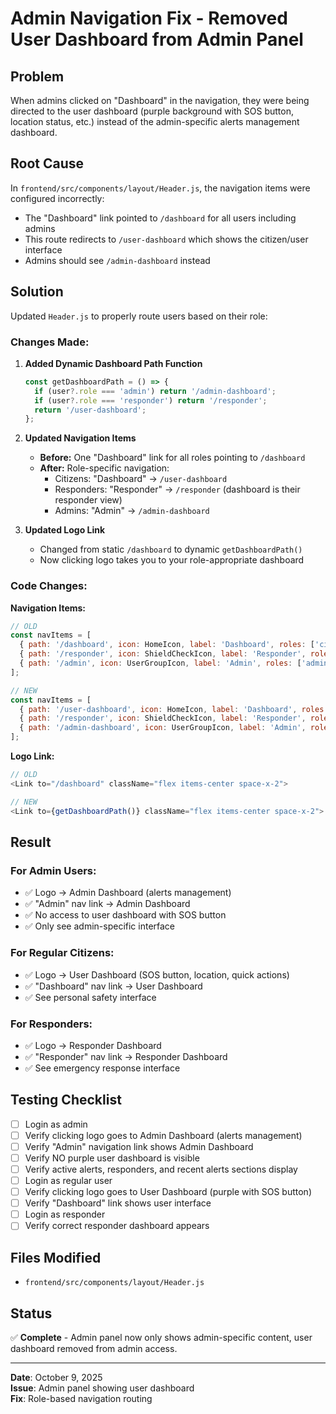 # Admin Navigation Fix - Removed User Dashboard from Admin Panel

## Problem
When admins clicked on "Dashboard" in the navigation, they were being directed to the user dashboard (purple background with SOS button, location status, etc.) instead of the admin-specific alerts management dashboard.

## Root Cause
In `frontend/src/components/layout/Header.js`, the navigation items were configured incorrectly:
- The "Dashboard" link pointed to `/dashboard` for all users including admins
- This route redirects to `/user-dashboard` which shows the citizen/user interface
- Admins should see `/admin-dashboard` instead

## Solution
Updated `Header.js` to properly route users based on their role:

### Changes Made:

1. **Added Dynamic Dashboard Path Function**
   ```javascript
   const getDashboardPath = () => {
     if (user?.role === 'admin') return '/admin-dashboard';
     if (user?.role === 'responder') return '/responder';
     return '/user-dashboard';
   };
   ```

2. **Updated Navigation Items**
   - **Before:** One "Dashboard" link for all roles pointing to `/dashboard`
   - **After:** Role-specific navigation:
     - Citizens: "Dashboard" → `/user-dashboard`
     - Responders: "Responder" → `/responder` (dashboard is their responder view)
     - Admins: "Admin" → `/admin-dashboard`

3. **Updated Logo Link**
   - Changed from static `/dashboard` to dynamic `getDashboardPath()`
   - Now clicking logo takes you to your role-appropriate dashboard

### Code Changes:

**Navigation Items:**
```javascript
// OLD
const navItems = [
  { path: '/dashboard', icon: HomeIcon, label: 'Dashboard', roles: ['citizen', 'responder', 'admin'] },
  { path: '/responder', icon: ShieldCheckIcon, label: 'Responder', roles: ['responder'] },
  { path: '/admin', icon: UserGroupIcon, label: 'Admin', roles: ['admin'] },
];

// NEW
const navItems = [
  { path: '/user-dashboard', icon: HomeIcon, label: 'Dashboard', roles: ['citizen'] },
  { path: '/responder', icon: ShieldCheckIcon, label: 'Responder', roles: ['responder'] },
  { path: '/admin-dashboard', icon: UserGroupIcon, label: 'Admin', roles: ['admin'] },
];
```

**Logo Link:**
```javascript
// OLD
<Link to="/dashboard" className="flex items-center space-x-2">

// NEW
<Link to={getDashboardPath()} className="flex items-center space-x-2">
```

## Result

### For Admin Users:
- ✅ Logo → Admin Dashboard (alerts management)
- ✅ "Admin" nav link → Admin Dashboard
- ✅ No access to user dashboard with SOS button
- ✅ Only see admin-specific interface

### For Regular Citizens:
- ✅ Logo → User Dashboard (SOS button, location, quick actions)
- ✅ "Dashboard" nav link → User Dashboard
- ✅ See personal safety interface

### For Responders:
- ✅ Logo → Responder Dashboard
- ✅ "Responder" nav link → Responder Dashboard
- ✅ See emergency response interface

## Testing Checklist

- [ ] Login as admin
- [ ] Verify clicking logo goes to Admin Dashboard (alerts management)
- [ ] Verify "Admin" navigation link shows Admin Dashboard
- [ ] Verify NO purple user dashboard is visible
- [ ] Verify active alerts, responders, and recent alerts sections display
- [ ] Login as regular user
- [ ] Verify clicking logo goes to User Dashboard (purple with SOS button)
- [ ] Verify "Dashboard" link shows user interface
- [ ] Login as responder
- [ ] Verify correct responder dashboard appears

## Files Modified
- `frontend/src/components/layout/Header.js`

## Status
✅ **Complete** - Admin panel now only shows admin-specific content, user dashboard removed from admin access.

---
**Date**: October 9, 2025  
**Issue**: Admin panel showing user dashboard  
**Fix**: Role-based navigation routing
